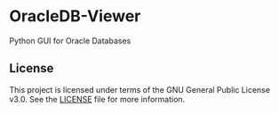 # OracleDB-Viewer
Python GUI for Oracle Databases

## License
This project is licensed under terms of the GNU General Public License v3.0. See the [LICENSE](LICENSE.md) file for more information.
